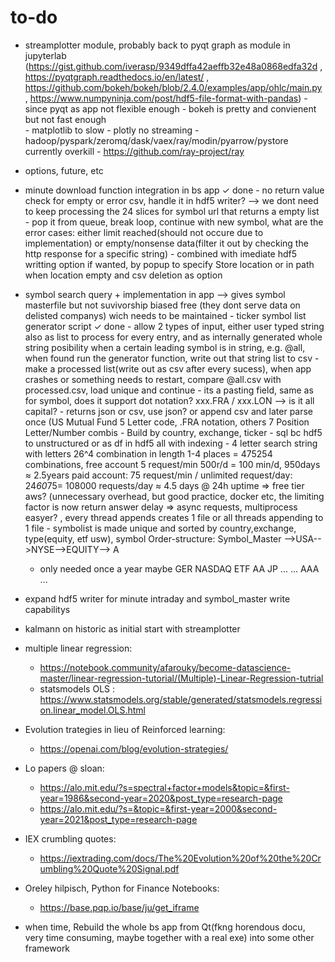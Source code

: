 # to-do

- streamplotter module, probably back to pyqt graph as module in jupyterlab (https://gist.github.com/iverasp/9349dffa42aeffb32e48a0868edfa32d ,                                                                                                                  https://pyqtgraph.readthedocs.io/en/latest/ ,                                                                                                                                      https://github.com/bokeh/bokeh/blob/2.4.0/examples/app/ohlc/main.py ,
                                                                             https://www.numpyninja.com/post/hdf5-file-format-with-pandas)
        - since pyqt as app not flexible enough
        - bokeh is pretty and convienent but not fast enough   
        - matplotlib to slow
        - plotly no streaming
        - hadoop/pyspark/zeromq/dask/vaex/ray/modin/pyarrow/pystore currently overkill 
        - https://github.com/ray-project/ray


- options, future, etc



- minute download function integration in bs app           ✓ done
        - no return value check for empty or error csv, handle it in hdf5 writer?  --> we dont need to keep processing the 24 slices for symbol url that returns a empty list
        - pop it from queue, break loop, continue with new symbol, what are the error cases: either limit reached(should not occure due to implementation) or empty/nonsense               data(filter it out by checking the http response for a specific string)
        - combined with imediate hdf5 writting option if wanted, by popup to specify Store location or in path when location empty and csv deletion as option

- symbol search query + implementation in app --> gives symbol masterfile but not suvivorship biased free (they dont serve data on delisted companys) wich needs to be maintained 
        - ticker symbol list generator script              ✓ done
        - allow 2 types of input, either user typed string also as list to process for every entry, and as internally generated whole string posibility when a certain leading             symbol is in string, e.g. @all, when found run the generator function, write out that string list to csv
        - make a processed list(write out as csv after every sucess), when app crashes or something needs to restart, compare @all.csv with processed.csv, load unique and                 continue
        - its a pasting field, same as for symbol, does it support dot notation? xxx.FRA / xxx.LON  --> is it all capital?
        - returns json or csv, use json? or append csv and later parse once (US Mutual Fund 5 Letter code, .FRA notation, others 7 Position Letter/Number combis
        - Build by country, exchange, ticker
        - sql bc hdf5 to unstructured or as df in hdf5 all with indexing
        - 4 letter search string with letters 26^4 combination in length 1-4 places = 475254 combinations, free account 5 request/min 500r/d = 100 min/d, 950days ≈ 2.5years
         paid account: 75 request/min / unlimited request/day: 24*60*75= 108000 requests/day  ≈ 4.5 days @ 24h uptime ⇒ free tier aws? (unnecessary overhead, but good practice,          docker etc, the limiting factor is now return answer delay ⇒ async requests, multiprocess easyer? , every thread appends creates 1 file or all threads appending to 1            file
        - symbolist is made unique and sorted by country,exchange, type(equity, etf usw), symbol    Order-structure: Symbol_Master -->USA-->NYSE-->EQUITY--> A
     - only needed once a year maybe                                                                                                  GER   NASDAQ ETF       AA
                                                                                                                                      JP    ...    ...       AAA
                                                                                                                                      ...
- expand hdf5 writer for minute intraday and symbol_master write capabilitys


- kalmann on historic as initial start with streamplotter



- multiple linear regression:
    - https://notebook.community/afarouky/become-datascience-master/linear-regression-tutorial/(Multiple)-Linear-Regression-tutrial
    - statsmodels OLS : https://www.statsmodels.org/stable/generated/statsmodels.regression.linear_model.OLS.html

- Evolution trategies in lieu of Reinforced learning:
    - https://openai.com/blog/evolution-strategies/

- Lo papers @ sloan:
   - https://alo.mit.edu/?s=spectral+factor+models&topic=&first-year=1986&second-year=2020&post_type=research-page
   - https://alo.mit.edu/?s=&topic=&first-year=2000&second-year=2021&post_type=research-page

- IEX crumbling quotes:
   - https://iextrading.com/docs/The%20Evolution%20of%20the%20Crumbling%20Quote%20Signal.pdf

- Oreley hilpisch, Python for Finance Notebooks:
  - https://base.pqp.io/base/ju/get_iframe 



- when time, Rebuild the whole bs app from Qt(fkng horendous docu, very time consuming, maybe together with a real exe) into some other framework
